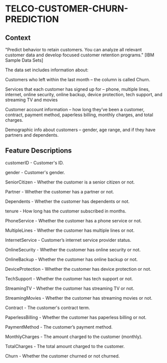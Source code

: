 # TELCO-CUSTOMER-CHURN-PREDICTION
## Context
"Predict behavior to retain customers. You can analyze all relevant customer data and develop focused customer retention programs." [IBM Sample Data Sets]

The data set includes information about:

Customers who left within the last month – the column is called Churn.

Services that each customer has signed up for – phone, multiple lines, internet, online security, online backup, device protection, tech support, and streaming TV and movies

Customer account information – how long they’ve been a customer, contract, payment method, paperless billing, monthly charges, and total charges.

Demographic info about customers – gender, age range, and if they have partners and dependents.

## Feature Descriptions
customerID - Customer's ID.

gender - Customer's gender.

SeniorCitizen - Whether the customer is a senior citizen or not.

Partner - Whether the customer has a partner or not.

Dependents - Whether the customer has dependents or not.

tenure - How long has the customer subscribed in months.

PhoneService - Whether the customer has a phone service or not.

MultipleLines - Whether the customer has multiple lines or not.

InternetService - Customer’s internet service provider status.

OnlineSecurity - Whether the customer has online security or not.

OnlineBackup - Whether the customer has online backup or not.

DeviceProtection - Whether the customer has device protection or not.

TechSupport - Whether the customer has tech support or not.

StreamingTV - Whether the customer has streaming TV or not.

StreamingMovies - Whether the customer has streaming movies or not.

Contract - The customer's contract term.

PaperlessBilling - Whether the customer has paperless billing or not.

PaymentMethod - The customer’s payment method.

MonthlyCharges - The amount charged to the customer (monthly).

TotalCharges - The total amount charged to the customer.

Churn - Whether the customer churned or not churned.
